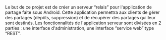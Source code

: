 Le but de ce projet est de créer un serveur “relais” pour l'application de partage faite sous Android. Cette application permettra aux clients de gérer des partages (dépôts, suppression) et de récupérer des partages qui leur sont destinés. Les fonctionnalités de l'application serveur sont divisées en 2 parties : une interface d'administration, une interface “service web” type “REST”.